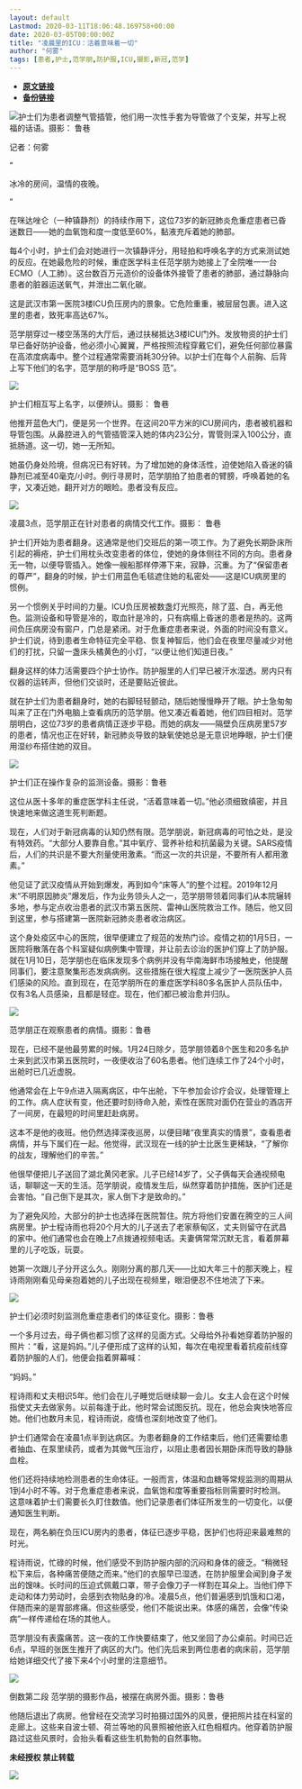 ```yaml
---
layout: default
Lastmod: 2020-03-11T18:06:48.169758+00:00
date: 2020-03-05T00:00:00Z
title: "凌晨里的ICU：活着意味着一切"
author: "何雾"
tags: [患者,护士,范学朋,防护服,ICU,摄影,新冠,范学]
---
```


* [**原文链接**](https://mp.weixin.qq.com/s/53XErsP9lDOsnjvSn-D5BA)
* [**备份链接**](http://archive.today/T41QR)


![](/images/post/82ae4e78fa1e4e463b5165557f92f928.jpg)护士们为患者调整气管插管，他们用一次性手套为导管做了个支架，并写上祝福的话语。摄影： 鲁巷  

记者：何雾

“

  

冰冷的房间，温情的夜晚。

  

”

在咪达唑仑（一种镇静剂）的持续作用下，这位73岁的新冠肺炎危重症患者已昏迷数日——她的血氧饱和度一度低至60%，黏液充斥着她的肺部。  

每4个小时，护士们会对她进行一次镇静评分，用轻拍和呼唤名字的方式来测试她的反应。在她最危险的时候，重症医学科主任范学朋为她接上了全院唯一一台ECMO（人工肺）。这台数百万元造价的设备体外接管了患者的肺部，通过静脉向患者的脏器运送氧气，并泄出二氧化碳。

这是武汉市第一医院3楼ICU负压房内的景象。它危险重重，被层层包裹。进入这里的患者，致死率高达67%。

范学朋穿过一楼空荡荡的大厅后，通过扶梯抵达3楼ICU门外。发放物资的护士们早已备好防护设备，他必须小心翼翼，严格按照流程穿戴它们，避免任何部位暴露在高浓度病毒中。整个过程通常需要消耗30分钟。以护士们在每个人前胸、后背上写下他们的名字，范学朋的称呼是“BOSS 范”。

![](/images/post/28311bd5307c98c4e2c3be26c7438133.jpg)

护士们相互写上名字，以便辨认。摄影： 鲁巷

他推开蓝色大门，便是另一个世界。在这间20平方米的ICU房间内，患者被机器和导管包围。从鼻腔进入的气管插管深入她的体内23公分，胃管则深入100公分，直抵肠道。这一切，她一无所知。

她虽仍身处险境，但病况已有好转。为了增加她的身体活性，迫使她陷入昏迷的镇静剂已减至40毫克/小时。例行寻房时，范学朋拍了拍患者的臂膀，呼唤着她的名字，又凑近她，翻开对方的眼睑。患者没有反应。

![](/images/post/65fba7bb6284e57361d79c117e65ea78.jpg)

凌晨3点，范学朋正在针对患者的病情交代工作。摄影： 鲁巷

护士们开始为患者翻身。这通常是他们交班后的第一项工作。为了避免长期卧床所引起的褥疮，护士们用枕头改变患者的体位，使她的身体侧往不同的方向。患者身无一物，以便导管插入。她像一艘船那样停滞下来，寂静，沉重。为了“保留患者的尊严”，翻身的时候，护士们用蓝色毛毯遮住她的私密处——这是ICU病房里的惯例。

另一个惯例关乎时间的力量。ICU负压房被数盏灯光照亮，除了蓝、白，再无他色。监测设备和导管是冷的，取血针是冷的，只有病榻上昏迷的患者是热的。这两间负压病房没有窗户，门总是紧闭。对于危重症患者来说，外面的时间没有意义。护士们说，待到患者生命特征完全平稳、恢复神智后，他们会在夜里尽量减少对他们的打扰，只留一盏床头橘黄色的小灯，“以便让他们知道日夜。”

翻身这样的体力活需要四个护士协作。防护服里的人们早已被汗水湿透。房内只有仪器的运转声，但他们交谈时，还是要贴近彼此。

就在护士们为患者翻身时，她的右脚轻轻颤动，随后她慢慢睁开了眼。护士急匆匆叫来了正在门外电脑上查看病历的范学朋。他又凑近看着她，他们四目相对。范学朋明白，这位73岁的患者病情正逐步平稳。而她的病友——隔壁负压病房里57岁的患者，情况也正在好转，新冠肺炎导致的缺氧使她总是无意识地睁眼，护士们便用湿纱布搭住她的双目。

![](/images/post/07f450711350b091dfdd23982110f8d9.jpg)

护士们正在操作复杂的监测设备。摄影：鲁巷

这位从医十多年的重症医学科主任说，“活着意味着一切。”他必须细致缜密，并且快速地来做这道生死判断题。

现在，人们对于新冠病毒的认知仍然有限。范学朋说，新冠病毒的可怕之处，是没有特效药。“大部分人要靠自愈。”其中氧疗、营养补给和抗菌最为关键。SARS疫情后，人们的共识是不要大剂量使用激素。“而这一次的共识是，不要所有人都用激素。”

他见证了武汉疫情从开始到爆发，再到如今“床等人”的整个过程。2019年12月末“不明原因肺炎”爆发后，作为业务领头人之一，范学朋带领着同事们从本院辗转多地，参与定点收治患者的武汉市第五医院、雷神山医院救治工作。随后，他又回到这里，参与搭建第一医院新冠肺炎患者收治病区。

这个身处疫区中心的医院，很早便建立了规范的发热门诊。疫情之初的1月5日，一医院将散落在各个科室疑似病例集中管理，并让前去诊治的医护们穿上了防护服。就在1月10日，范学朋也在临床发现多个病例并没有华南海鲜市场接触史，他提醒同事们，要注意聚集形态发病病例。这些措施在很大程度上减少了一医院医护人员们感染的风险。直到现在，在范学朋所在的重症医学科80多名医护人员队伍中，仅有3名人员感染，且都是轻症。现在，他们都已被治愈并归队。

![](/images/post/472e4a8e1aebcdfd17c98a2fe86ee9a5.jpg)

范学朋正在观察患者的病情。摄影：鲁巷

现在，已经不是他最劳累的时候。1月24日除夕，范学朋领着8个医生和20多名护士来到武汉市第五医院时，一夜便收治了60名患者。他们连续工作了24个小时，出舱时已几近虚脱。

他通常会在上午9点进入隔离病区，中午出舱，下午参加会诊疗会议，处理管理上的工作。病人症状有变，他还要时刻待命入舱，索性在医院对面仍在营业的酒店开了一间房，在最短的时间里赶赴病房。

这本不是他的夜班。他仍然选择深夜巡房，以便目睹“夜里真实的情景”，查看患者病情，并与下属们在一起。他觉得，武汉现在一线的护士比医生更稀缺，“了解你的战友，理解他们的辛苦。”

他很早便把儿子送回了湖北黄冈老家。儿子已经14岁了，父子俩每天会通视频电话，聊聊这一天的生活。范学朋说，疫情发生后，纵然穿着防护措施，医护们还是会害怕。“自己倒下是其次，家人倒下才是致命的。”

为了避免风险，大部分的护士也选择在医院暂住。院方将他们安置在腾空的三人间病房里。护士程诗雨也将20个月大的儿子送去了老家蔡甸区，丈夫则留守在武昌的家中。他们通常也会在晚上7点拨通视频电话。夫妻俩常常沉默无言，看着屏幕里的儿子吃饭，玩耍。

她第一次跟儿子分开这么久。刚刚分离的那几天——比如大年三十的那天晚上，程诗雨刚刚看见母亲抱着她的儿子出现在视频里，眼泪便忍不住地流了下来。

![](/images/post/651c245adf56919d4adcfed9d3d8546f.jpg)

护士们必须时刻监测危重症患者们的体征变化。摄影：鲁巷

一个多月过去，母子俩也都习惯了这样的见面方式。父母给外孙看她穿着防护服的照片：“看，这是妈妈。”儿子便形成了这样的认知，每次在电视里看着抗疫前线穿着防护服的人们，他便会指着屏幕喊：

“妈妈。”

程诗雨和丈夫相识5年。他们会在儿子睡觉后继续聊一会儿。女主人会在这个时候指使丈夫去做家务。以前每逢于此，他时常会试图反抗。现在，他总会爽快地答应她。他们也数月未见，程诗雨说，疫情也深刻地改变了他们。

护士们通常会在凌晨1点半到达病区。为患者翻身的工作结束后，他们还需要给患者抽血、在泵里续药，或者为其做气压治疗，以阻止患者因长期卧床而导致的静脉血栓。

他们还将持续地检测患者的生命体征。一般而言，体温和血糖等常规监测的周期从1到4小时不等。对于危重症患者来说，血氧饱和度等重要指标则需要时时检测。这意味着护士们需要长久盯住数值。他们记录患者们体征所发生的一切变化，以便通知医生判断。

现在，两名躺在负压ICU房内的患者，体征已逐步平稳，医护们也将迎来最难熬的时光。

程诗雨说，忙碌的时候，他们感受不到防护服内部的沉闷和身体的疲乏。“稍微轻松下来后，各种痛苦便随之而来。”他们的衣服早已湿透，在防护服里会闻到身子发出的馊味。长时间的压迫式佩戴口罩，带子会像刀子一样割在耳朵上。当他们停下走动和体力劳动时，会感到衣物贴身的冷。凌晨5点，他们普遍感到饥饿和口渴，伴随而来的是胃部疼痛。但这些感受，他们不能说出来。体感的痛苦，会像“传染病”一样传递给在场的其他人。

范学朋没有表露痛苦。这一夜的工作快要结束了，他又坐回了办公桌前。时间已近6点，早班的张医生推开了病区的大门。他们先后来到两位患者的病床前，范学朋给她详细交代了接下来4个小时里的注意细节。

![](/images/post/24ed7e50e22a74881a9eedf7ac548e51.jpg)

倒数第二段 范学朋的摄影作品，被摆在病房外面。摄影：鲁巷

他随后退出了病房。他曾经在交流学习时拍摄过国外的风景，便把照片挂在科室的走廊上。这些来自波士顿、荷兰等地的风景照被他嵌入红色相框内。他穿着防护服路过这些风景时，会抬头看看这些生机勃勃的自然事物。

  

**未经授权 禁止转载**

  

  

![](/images/post/3ef9527fd7edfb43b0c70486c7a956af.jpg)

